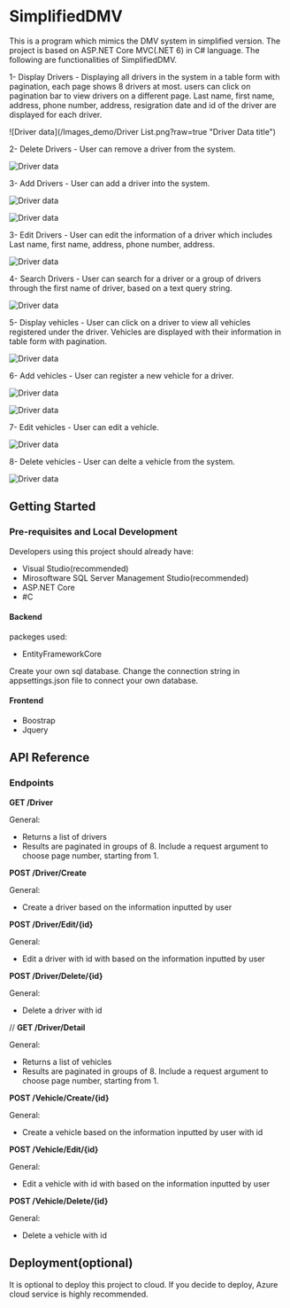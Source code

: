 # SimplifiedDMV

This is a program which mimics the DMV system in simplified version. The project is based on ASP.NET Core MVC(.NET 6) in C# language. The following are functionalities of SimplifiedDMV.

1- Display Drivers - Displaying all drivers in the system in a table form with pagination, each page shows 8 drivers at most. users can click on pagination bar to view drivers on a different page. Last name, first name, address, phone number, address, resigration date and id of the driver are displayed for each driver. 

![Driver data](/Images_demo/Driver List.png?raw=true "Driver Data title")


2- Delete Drivers - User can remove a driver from the system.

![Driver data](/Images_demo/Driver_delete.png?raw=true "Driver Data title")

3- Add Drivers - User can add a driver into the system.

![Driver data](/Images_demo/Register_driver.png?raw=true "Driver Data title")

![Driver data](/Images_demo/Register_driver_selectlist.png?raw=true "Driver Data title")

3- Edit Drivers - User can edit the information of a driver which includes Last name, first name, address, phone number, address.

![Driver data](/Images_demo/Driver_edit.png?raw=true "Driver Data title")

4- Search Drivers - User can search for a driver or a group of drivers through the first name of driver, based on a text query string.

![Driver data](/Images_demo/Driver_search.png?raw=true "Driver Data title")

5- Display vehicles - User can click on a driver to view all vehicles registered under the driver. Vehicles are displayed with their information in table form with pagination. 

![Driver data](/Images_demo/Vehicle.png?raw=true "Driver Data title")

6- Add vehicles - User can register a new vehicle for a driver. 

![Driver data](/Images_demo/Vehicle_register.png?raw=true "Driver Data title")

![Driver data](/Images_demo/Vehicle_register_selectList.png?raw=true "Driver Data title")

7- Edit vehicles - User can edit a vehicle.

![Driver data](/Images_demo/Vehicle_edit.png?raw=true "Driver Data title")

8- Delete vehicles - User can delte a vehicle from the system.

![Driver data](/Images_demo/Vehicle_delete.png?raw=true "Driver Data title")

## Getting Started 

### Pre-requisites and Local Development

Developers using this project should already have:

- Visual Studio(recommended)
- Mirosoftware SQL Server Management Studio(recommended)
- ASP.NET Core 
- #C

#### Backend 

packeges used:
  - EntityFrameworkCore
  
Create your own sql database. Change the connection string in appsettings.json file to connect your own database.


#### Frontend

- Boostrap
- Jquery

## API Reference

### Endpoints


**GET /Driver**

General:
- Returns a list of drivers
- Results are paginated in groups of 8. Include a request argument to choose page number, starting from 1.

**POST /Driver/Create**

General:
- Create a driver based on the information inputted by user

**POST /Driver/Edit/{id}**

General:
- Edit a driver with id with based on the information inputted by user

**POST /Driver/Delete/{id}**

General:
- Delete a driver with id

//
**GET /Driver/Detail**

General:
- Returns a list of vehicles
- Results are paginated in groups of 8. Include a request argument to choose page number, starting from 1.

**POST /Vehicle/Create/{id}**

General:
- Create a vehicle based on the information inputted by user with id

**POST /Vehicle/Edit/{id}**

General:
- Edit a vehicle with id with based on the information inputted by user

**POST /Vehicle/Delete/{id}**

General:
- Delete a vehicle with id

## Deployment(optional)

It is optional to deploy this project to cloud.
If you decide to deploy, Azure cloud service is highly recommended.
